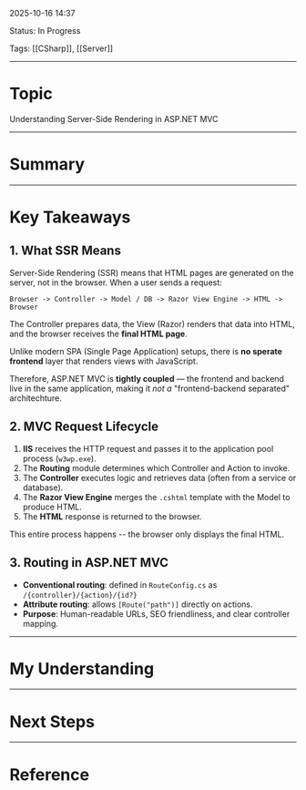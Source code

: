 2025-10-16 14:37

Status: In Progress

Tags: [[CSharp]], [[Server]]

---
# Topic
Understanding Server-Side Rendering in ASP.NET MVC

---
# Summary


---
# Key Takeaways
## 1. What SSR Means
Server-Side Rendering (SSR) means that HTML pages are generated on the server, not in the browser.
When a user sends a request:
```flow
Browser -> Controller -> Model / DB -> Razor View Engine -> HTML -> Browser
```

The Controller prepares data, the View (Razor) renders that data into HTML, and the browser receives the **final HTML page**.

Unlike modern SPA (Single Page Application) setups, there is **no sperate frontend** layer that renders views with JavaScript.

Therefore, ASP.NET MVC is **tightly coupled** — the frontend and backend live in the same application, making it *not a* "frontend-backend separated" architechture.

## 2. MVC Request Lifecycle
1. **IIS** receives the HTTP request and passes it to the application pool process (`w3wp.exe`).
2. The **Routing** module determines which Controller and Action to invoke.
3. The **Controller** executes logic and retrieves data (often from a service or database).
4. The **Razor View Engine** merges the `.cshtml` template with the Model to produce HTML.
5. The **HTML** response is returned to the browser.

This entire process happens -- the browser only displays the final HTML.

## 3. Routing in ASP.NET MVC
- **Conventional routing**: defined in `RouteConfig.cs` as `/{controller}/{action}/{id?}`
- **Attribute routing**: allows `[Route("path")]` directly on actions.
- **Purpose**: Human-readable URLs, SEO friendliness, and clear controller mapping.

---
# My Understanding


---
# Next Steps


---
# Reference

